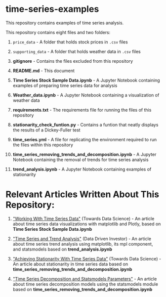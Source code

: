 # time-series-examples
This repository contains examples of time series analysis.

This repository contains eight files and two folders:

  1) `price_data` - A folder that holds stock prices in `.csv` files
  
  2) `supporting_data` - A folder that holds weather data in `.csv` files

  3) **gitignore** - Contains the files excluded from this repository

  4) **README.md** - This document

  5) **Time Series Stock Sample Data.ipynb** - A Jupyter Notebook containing examples of preparing time series data for analysis
  
  6) **Weather_data.ipynb** - A Jupyter Notebook containing a visualization of weather data
  
  7) **requirements.txt** - The requirements file for running the files of this repository
  
  8) **stationarity_check_funtion.py** - Contains a funtion that neatly displays the results of a Dickey-Fuller test
  
  9) **time_series.yml** - A file for replicating the environment required to run the files within this repository
  
  10) **time_series_removing_trends_and_decomposition.ipynb** - A Jupyter Notebook containing the removal of trends for time series analysis
  
  11) **trend_analysis.ipynb** - A Jupyter Notebook containing examples of stationarity
  
  
 # Relevant Articles Written About This Repository:
 
 1) ["Working With Time Series Data"](https://towardsdatascience.com/working-with-time-series-data-a8872ebcac3) (Towards Data Science) - An article about time series data visualizations with matplotlib and Plotly, based on **Time Series Stock Sample Data.ipynb**
 
 2) ["Time Series and Trend Analysis"](https://medium.com/datadriveninvestor/time-series-and-trend-analysis-6a4f255f3d6e) (Data Driven Investor) - An article about time series trend analysis using matplotlib, its mpl component, and statsmodels based on **trend_analysis.ipynb**
 
 3) ["Achieving Stationarity With Time Series Data"](https://towardsdatascience.com/achieving-stationarity-with-time-series-data-abd59fd8d5a0) (Towards Data Science) - An article about stationarity in time series data based on **time_series_removing_trends_and_decomposition.ipynb**
 
4) ["Time Series Decomposition and Statsmodels Parameters"](https://medium.com/@amitrani/time-series-decomposition-and-statsmodels-parameters-69e54d035453) - An article about time series decomposition models using the statsmodels module based on **time_series_removing_trends_and_decomposition.ipynb**
